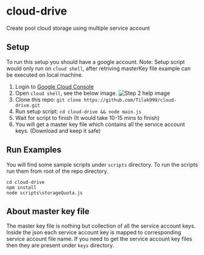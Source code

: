 # cloud-drive
Create pool cloud storage using multiple service account

## Setup
To run this setup you should have a google account.
Note: Setup script would only run on `cloud shell`, after retriving masterKey file example can be executed on local machine.

1. Login to [Google Cloud Console](https://console.cloud.google.com/)
2. Open `cloud shell`, see the below image.
![Step 2 help image](https://user-images.githubusercontent.com/21053902/116791360-5d9a0e80-aad7-11eb-8933-4f5c00885883.png)
3. Clone this repo: `git clone https://github.com/Tilak999/cloud-drive.git`
4. Run setup script: `cd cloud-drive && node main.js`
5. Wait for script to finish (It would take 10-15 mins to finish)
6. You will get a master key file which contains all the service account keys. (Download and keep it safe)

## Run Examples
You will find some sample scripts under `scripts` directory. To run the scripts run them from root of the repo directory.

```
cd cloud-drive
npm install
node scripts\storageQuota.js
```

## About master key file
The master key file is nothing but collection of all the service account keys. Inside the json each service account key is mapped to corresponding service account file name. If you need to get the service account key files then they are present under `keys` directory.

